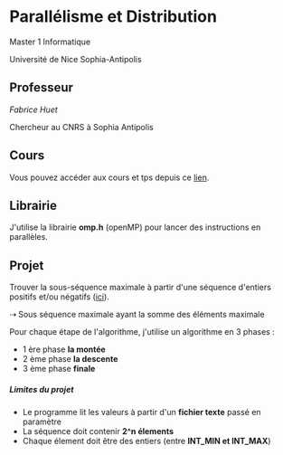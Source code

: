 # Parallélisme et Distribution
Master 1 Informatique

Université de Nice Sophia-Antipolis

## Professeur
*Fabrice Huet*

Chercheur au CNRS à Sophia Antipolis

## Cours
Vous pouvez accéder aux cours et tps depuis ce [lien](https://sites.google.com/site/fabricehuet/teaching/parallelisme-et-distribution).

## Librairie
J'utilise la librairie **omp.h** (openMP) pour lancer des instructions en parallèles.

## Projet
Trouver la sous-séquence maximale à partir d'une séquence d'entiers positifs et/ou négatifs ([ici](https://sites.google.com/site/fabricehuet/teaching/parallelisme-et-distribution/sous-sequence-maximale)).

⇢ Sous séquence maximale ayant la somme des éléments maximale

Pour chaque étape de l'algorithme, j'utilise un algorithme en 3 phases :
  - 1 ère phase **la montée**
  - 2 ème phase **la descente**
  - 3 ème phase **finale**
##### Limites du projet
- Le programme lit les valeurs à partir d'un **fichier texte** passé en paramètre
- La séquence doit contenir **2^n élements**
- Chaque élement doit être des entiers (entre **INT_MIN et INT_MAX**)
